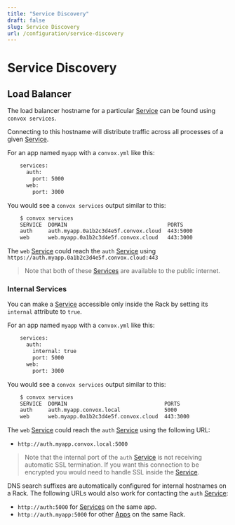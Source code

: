 ```yaml
---
title: "Service Discovery"
draft: false
slug: Service Discovery
url: /configuration/service-discovery
---
```

# Service Discovery

## Load Balancer

The load balancer hostname for a particular [Service](/reference/primitives/app/service) can
be found using `convox services`.

Connecting to this hostname will distribute traffic across all processes of a given
[Service](/reference/primitives/app/service).

For an app named `myapp` with a `convox.yml` like this:
```html
    services:
      auth:
        port: 5000
      web:
        port: 3000
```
You would see a `convox services` output similar to this:
```html
    $ convox services
    SERVICE  DOMAIN                                PORTS
    auth     auth.myapp.0a1b2c3d4e5f.convox.cloud  443:5000
    web      web.myapp.0a1b2c3d4e5f.convox.cloud   443:3000
```
The `web` [Service](/reference/primitives/app/service) could reach the `auth`
[Service](/reference/primitives/app/service) using `https://auth.myapp.0a1b2c3d4e5f.convox.cloud:443`

> Note that both of these [Services](/reference/primitives/app/service) are available to the public internet.

### Internal Services

You can make a [Service](/reference/primitives/app/service) accessible only inside the Rack
by setting its `internal` attribute to `true`.

For an app named `myapp` with a `convox.yml` like this:
```html
    services:
      auth:
        internal: true
        port: 5000
      web:
        port: 3000
```
You would see a `convox services` output similar to this:
```html
    $ convox services
    SERVICE  DOMAIN                               PORTS
    auth     auth.myapp.convox.local              5000
    web      web.myapp.0a1b2c3d4e5f.convox.cloud  443:3000
```
The `web` [Service](/reference/primitives/app/service) could reach the `auth` [Service](/reference/primitives/app/service) using the following URL:

* `http://auth.myapp.convox.local:5000`

> Note that the internal port of the `auth` [Service](/reference/primitives/app/service) is not receiving
> automatic SSL termination. If you want this connection to be encrypted you would need to handle SSL
> inside the [Service](/reference/primitives/app/service).

DNS search suffixes are automatically configured for internal hostnames on a Rack. The following URLs would
also work for contacting the `auth` [Service](/reference/primitives/app/service):

* `http://auth:5000` for [Services](/reference/primitives/app/service) on the same app.
* `http://auth.myapp:5000` for other [Apps](/reference/primitives/app) on the same Rack.